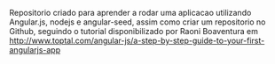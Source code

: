 Repositorio criado para aprender a rodar uma aplicacao utilizando Angular.js, nodejs e angular-seed, assim como criar um repositorio no Github, seguindo o tutorial disponibilizado por Raoni Boaventura em http://www.toptal.com/angular-js/a-step-by-step-guide-to-your-first-angularjs-app 